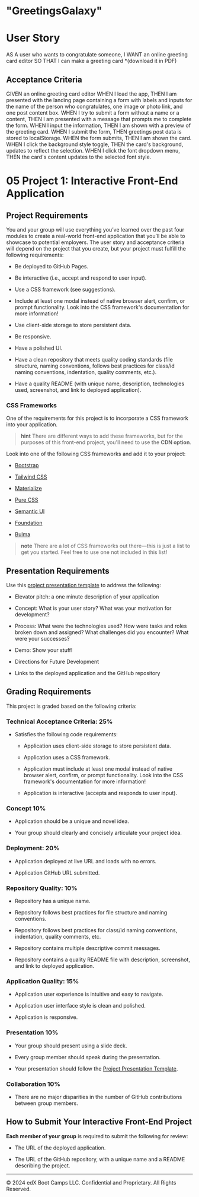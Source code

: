 # "GreetingsGalaxy"
 
# User Story
AS A user who wants to congratulate someone,
I WANT an online greeting card editor 
SO THAT I can make a greeting card *(download it in PDF)

## Acceptance Criteria
GIVEN an online greeting card editor
WHEN I load the app,
THEN I am presented with the landing page containing a form with labels and inputs for the name of the person who congratulates, one image or photo link, and one post content box.
WHEN I try to submit a form without a name or a content,
THEN I am presented with a message that prompts me to complete the form.
WHEN I input the information, 
THEN I am shown with a preview of the greeting card.
WHEN I submit the form,
THEN greetings post data is stored to localStorage.
WHEN the form submits,
THEN I am shown the card.
WHEN I click the background style toggle,
THEN the card's background, updates to reflect the selection.
WHEN I click the font dropdown menu, 
THEN the card's content updates to the selected font style.
 

# 05 Project 1: Interactive Front-End Application

## Project Requirements

You and your group will use everything you’ve learned over the past four modules to create a real-world front-end application that you’ll be able to showcase to potential employers. The user story and acceptance criteria will depend on the project that you create, but your project must fulfill the following requirements:

* Be deployed to GitHub Pages.

* Be interactive (i.e., accept and respond to user input).

* Use a CSS framework (see suggestions).

* Include at least one modal instead of native browser alert, confirm, or prompt functionality. Look into the CSS framework's documentation for more information!

* Use client-side storage to store persistent data.

* Be responsive.

* Have a polished UI.

* Have a clean repository that meets quality coding standards (file structure, naming conventions, follows best practices for class/id naming conventions, indentation, quality comments, etc.).

* Have a quality README (with unique name, description, technologies used, screenshot, and link to deployed application).

### CSS Frameworks

One of the requirements for this project is to incorporate a CSS framework into your application.

> **hint** There are different ways to add these frameworks, but for the purposes of this front-end project, you'll need to use the **CDN option**.

Look into one of the following CSS frameworks and add it to your project:

* [Bootstrap](https://getbootstrap.com/)

* [Tailwind CSS](https://tailwindcss.com/)

* [Materialize](https://materializecss.com/)

* [Pure CSS](https://purecss.io/)

* [Semantic UI](https://semantic-ui.com/)

* [Foundation](https://get.foundation/)

* [Bulma](https://bulma.io/)

> **note** There are a lot of CSS frameworks out there&mdash;this is just a list to get you started. Feel free to use one not included in this list!

## Presentation Requirements

Use this [project presentation template](https://docs.google.com/presentation/d/10QaO9KH8HtUXj__81ve0SZcpO5DbMbqqQr4iPpbwKks/edit?usp=sharing) to address the following: 

* Elevator pitch: a one minute description of your application

* Concept: What is your user story? What was your motivation for development?

* Process: What were the technologies used? How were tasks and roles broken down and assigned? What challenges did you encounter? What were your successes?

* Demo: Show your stuff!

* Directions for Future Development

* Links to the deployed application and the GitHub repository

## Grading Requirements

This project is graded based on the following criteria:

### Technical Acceptance Criteria: 25%

* Satisfies the following code requirements:

  * Application uses client-side storage to store persistent data.

  * Application uses a CSS framework.

  * Application must include at least one modal instead of native browser alert, confirm, or prompt functionality. Look into the CSS framework's documentation for more information!

  * Application is interactive (accepts and responds to user input).

### Concept 10%

* Application should be a unique and novel idea.

* Your group should clearly and concisely articulate your project idea.

### Deployment: 20%

* Application deployed at live URL and loads with no errors.

* Application GitHub URL submitted.

### Repository Quality: 10%

* Repository has a unique name.

* Repository follows best practices for file structure and naming conventions.

* Repository follows best practices for class/id naming conventions, indentation, quality comments, etc.

* Repository contains multiple descriptive commit messages.

* Repository contains a quality README file with description, screenshot, and link to deployed application.

### Application Quality: 15%

* Application user experience is intuitive and easy to navigate.

* Application user interface style is clean and polished.

* Application is responsive.

### Presentation 10%

* Your group should present using a slide deck.

* Every group member should speak during the presentation.

* Your presentation should follow the [Project Presentation Template](https://docs.google.com/presentation/d/10QaO9KH8HtUXj__81ve0SZcpO5DbMbqqQr4iPpbwKks/edit?usp=sharing).

### Collaboration 10%

* There are no major disparities in the number of GitHub contributions between group members.

## How to Submit Your Interactive Front-End Project

**Each member of your group** is required to submit the following for review:

* The URL of the deployed application.

* The URL of the GitHub repository, with a unique name and a README describing the project.

---
© 2024 edX Boot Camps LLC. Confidential and Proprietary. All Rights Reserved.
